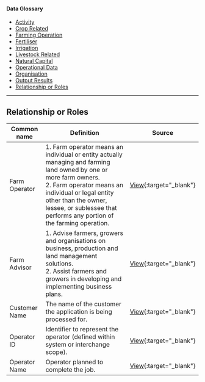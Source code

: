<h4>Data Glossary</h4>
<ul class="sub-menu">
  <li class="menu-item"><a href="/activity">Activity</a></li>
  <li class="menu-item"><a href="/crop-related">Crop Related</a></li>
  <li class="menu-item"><a href="/farming-operation">Farming Operation</a></li>
  <li class="menu-item"><a href="/fertiliser">Fertiliser</a></li>
  <li class="menu-item"><a href="/irrigation">Irrigation</a></li>
  <li class="menu-item"><a href="/livestock-related">Livestock Related</a></li>
  <li class="menu-item"><a href="/natural-capital">Natural Capital</a></li>
  <li class="menu-item"><a href="/operational-data">Operational Data</a></li>
  <li class="menu-item"><a href="/organisation">Organisation</a></li>
  <li class="menu-item"><a href="/output-results">Output Results</a></li>
  <li class="menu-item"><a class="active" href="/relationship-or-roles">Relationship or Roles</a></li>      
</ul>
<hr>

<h2 id="datalinker">Relationship or Roles</h2>
<p></p>

| Common name  | Definition | Source |
| ------------- | ------------- | ------------- |
| Farm Operator | 1. Farm operator means an individual or entity actually managing and farming land owned by one or more farm owners.<br>2. Farm operator means an individual or legal entity other than the owner, lessee, or sublessee that performs any portion of the farming operation. | [View](https://www.lawinsider.com/dictionary/farm-operator){:target="_blank"} |
| Farm Advisor | 1. Advise farmers, growers and organisations on business, production and land management solutions. <br>2. Assist farmers and growers in developing and implementing business plans.  | [View](https://www.wintec.ac.nz/future-you/explore/jobs/agriculture-and-horticulture/agricultural-horticultural-consultant){:target="_blank"} |
| Customer Name | The name of the customer the application is being processed for. | [View](https://github.com/Datalinker-Org/Farm-Data-Standards/blob/master/Land%20Application%20Standard/LADS_Land-Applications-Data-Dictionary.md){:target="_blank"} |
| Operator ID | Identifier to represent the operator (defined within system or interchange scope). | [View](https://github.com/Datalinker-Org/Farm-Data-Standards/blob/master/Land%20Application%20Standard/LADS_Land-Applications-Data-Dictionary.md){:target="_blank"} |
| Operator Name | Operator planned to complete the job. | [View](https://github.com/Datalinker-Org/Farm-Data-Standards/blob/master/Land%20Application%20Standard/LADS_Land-Applications-Data-Dictionary.md){:target="_blank"} |


